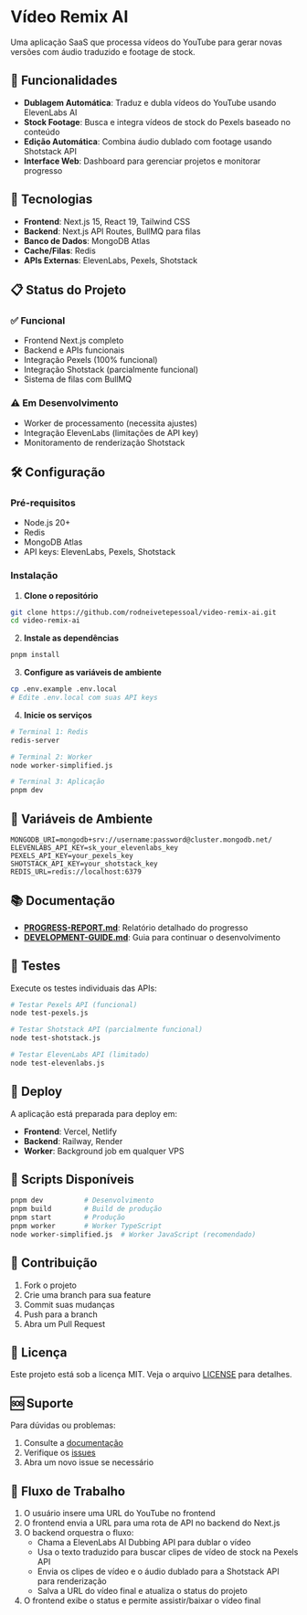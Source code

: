 # Vídeo Remix AI

Uma aplicação SaaS que processa vídeos do YouTube para gerar novas versões com áudio traduzido e footage de stock.

## 🎯 Funcionalidades

- **Dublagem Automática**: Traduz e dubla vídeos do YouTube usando ElevenLabs AI
- **Stock Footage**: Busca e integra vídeos de stock do Pexels baseado no conteúdo
- **Edição Automática**: Combina áudio dublado com footage usando Shotstack API
- **Interface Web**: Dashboard para gerenciar projetos e monitorar progresso

## 🚀 Tecnologias

- **Frontend**: Next.js 15, React 19, Tailwind CSS
- **Backend**: Next.js API Routes, BullMQ para filas
- **Banco de Dados**: MongoDB Atlas
- **Cache/Filas**: Redis
- **APIs Externas**: ElevenLabs, Pexels, Shotstack

## 📋 Status do Projeto

### ✅ Funcional
- Frontend Next.js completo
- Backend e APIs funcionais
- Integração Pexels (100% funcional)
- Integração Shotstack (parcialmente funcional)
- Sistema de filas com BullMQ

### ⚠️ Em Desenvolvimento
- Worker de processamento (necessita ajustes)
- Integração ElevenLabs (limitações de API key)
- Monitoramento de renderização Shotstack

## 🛠️ Configuração

### Pré-requisitos
- Node.js 20+
- Redis
- MongoDB Atlas
- API keys: ElevenLabs, Pexels, Shotstack

### Instalação

1. **Clone o repositório**
```bash
git clone https://github.com/rodneivetepessoal/video-remix-ai.git
cd video-remix-ai
```

2. **Instale as dependências**
```bash
pnpm install
```

3. **Configure as variáveis de ambiente**
```bash
cp .env.example .env.local
# Edite .env.local com suas API keys
```

4. **Inicie os serviços**
```bash
# Terminal 1: Redis
redis-server

# Terminal 2: Worker
node worker-simplified.js

# Terminal 3: Aplicação
pnpm dev
```

## 🔧 Variáveis de Ambiente

```env
MONGODB_URI=mongodb+srv://username:password@cluster.mongodb.net/
ELEVENLABS_API_KEY=sk_your_elevenlabs_key
PEXELS_API_KEY=your_pexels_key
SHOTSTACK_API_KEY=your_shotstack_key
REDIS_URL=redis://localhost:6379
```

## 📚 Documentação

- **[PROGRESS-REPORT.md](./PROGRESS-REPORT.md)**: Relatório detalhado do progresso
- **[DEVELOPMENT-GUIDE.md](./DEVELOPMENT-GUIDE.md)**: Guia para continuar o desenvolvimento

## 🧪 Testes

Execute os testes individuais das APIs:

```bash
# Testar Pexels API (funcional)
node test-pexels.js

# Testar Shotstack API (parcialmente funcional)
node test-shotstack.js

# Testar ElevenLabs API (limitado)
node test-elevenlabs.js
```

## 🚀 Deploy

A aplicação está preparada para deploy em:
- **Frontend**: Vercel, Netlify
- **Backend**: Railway, Render
- **Worker**: Background job em qualquer VPS

## 📝 Scripts Disponíveis

```bash
pnpm dev          # Desenvolvimento
pnpm build        # Build de produção
pnpm start        # Produção
pnpm worker       # Worker TypeScript
node worker-simplified.js  # Worker JavaScript (recomendado)
```

## 🤝 Contribuição

1. Fork o projeto
2. Crie uma branch para sua feature
3. Commit suas mudanças
4. Push para a branch
5. Abra um Pull Request

## 📄 Licença

Este projeto está sob a licença MIT. Veja o arquivo [LICENSE](LICENSE) para detalhes.

## 🆘 Suporte

Para dúvidas ou problemas:
1. Consulte a [documentação](./DEVELOPMENT-GUIDE.md)
2. Verifique os [issues](https://github.com/rodneivetepessoal/video-remix-ai/issues)
3. Abra um novo issue se necessário

## 🔄 Fluxo de Trabalho

1. O usuário insere uma URL do YouTube no frontend
2. O frontend envia a URL para uma rota de API no backend do Next.js
3. O backend orquestra o fluxo:
   - Chama a ElevenLabs AI Dubbing API para dublar o vídeo
   - Usa o texto traduzido para buscar clipes de vídeo de stock na Pexels API
   - Envia os clipes de vídeo e o áudio dublado para a Shotstack API para renderização
   - Salva a URL do vídeo final e atualiza o status do projeto
4. O frontend exibe o status e permite assistir/baixar o vídeo final

